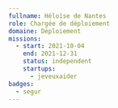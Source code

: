 ```yaml
---
fullname: Héloïse de Nantes
role: Chargée de déploiement
domaine: Déploiement
missions:
  - start: 2021-10-04
    end: 2021-12-31
    status: independent
    startups:
      - jeveuxaider
badges:
  - segur
---
```

